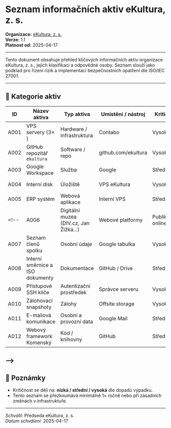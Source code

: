 # Seznam informačních aktiv eKultura, z. s.
<!-- # prehledy/seznam-aktiv.md -->

**Organizace:** [eKultura, z. s.](https://ekultura.eu)  
**Verze:** 1.1  
**Platnost od:** 2025-04-17  

---

Tento dokument obsahuje přehled klíčových informačních aktiv organizace eKultura, z. s., jejich klasifikaci a odpovědné osoby. Seznam slouží jako podklad pro řízení rizik a implementaci bezpečnostních opatření dle ISO/IEC 27001.

---

## 🧩 Kategorie aktiv

| ID | Název aktiva | Typ aktiva | Umístění / nástroj | Kritičnost | Vlastník / správce |
|----|--------------|-------------|---------------------|-------------|---------------------|
| A001 | VPS servery (3× ) | Hardware / infrastruktura | Contabo | Vysoká | Admin / Technický tým |
| A002 | GitHub repozitář `ekultura` | Software / repo | github.com/ekultura | Vysoká | Dev team / koordinátor |
| A003 | Google Workspace | Služba | Google | Střední | Dokumentační tým |
| A004 | Interní disk | Úložiště | VPS eKultura | Vysoká | Dokumentace / Admin |
| A005 | ERP systém | Webová aplikace | Interní VPS | Střední | Finance / Admin |
<!--| A006 | Digitální muzea (DIV.cz, Jan Žižka...) | Webové platformy | Publikované online | Vysoká | Projektový tým |
| A007 | Seznam členů spolku | Osobní údaje | Google tabulka | Vysoká | Předseda |
| A008 | Interní směrnice a ISO dokumenty | Dokumentace | GitHub / Drive | Střední | Dokumentační tým |
| A009 | Přístupové SSH klíče | Autentizační prostředek | Správce serveru | Vysoká | Admin |
| A010 | Zálohovací snapshoty | Zálohy | Offsite storage | Vysoká | Admin |
| A011 | E-mailová komunikace | Osobní a provozní data | Google Mail | Střední | Vedení / Celý tým |
| A012 | Webový framework Komenský | Kód / knihovny | GitHub | Střední | Dev tým |
-->
---

## 📘 Poznámky

- Kritičnost se dělí na: **nízká / střední / vysoká** dle dopadu výpadku.
- Tento seznam se přezkoumává minimálně 1× ročně nebo při zásadních změnách v infrastruktuře.

---

*Schválil:* Předseda eKultura, z. s.  
*Datum schválení:* 2025-04-17
